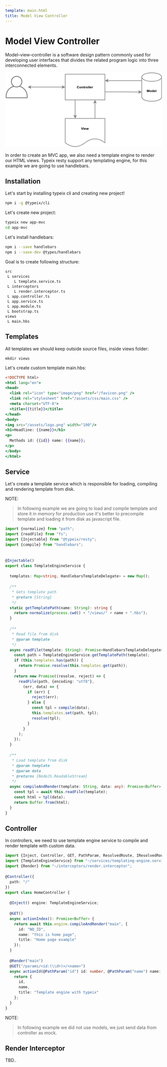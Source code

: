 ```yaml
---
template: main.html
title: Model View Controller
---
```

# Model View Controller
Model–view–controller is a software design pattern commonly used for developing user interfaces 
that divides the related program logic into three interconnected elements. <br />

![Model View Controller](/assets/mvc.png)


In order to create an MVC app, we also need a template engine to render our HTML views.
Typeix resty support any templating engine, for this example we are going to use handlebars.

## Installation
Let's start by installing typeix cli and creating new project!
```bash
npm i -g @typeix/cli
```
Let's create new project:
```bash
typeix new app-mvc
cd app-mvc
```
Let's install handlebars:
```bash
npm i --save handlebars
npm i --save-dev @types/handlebars
```

Goal is to create following structure:
```text
src
 L services
    L template.service.ts
 L interceptors
    L render.interceptor.ts   
 L app.controller.ts
 L app.service.ts
 L app.module.ts
 L bootstrap.ts
views
 L main.hbs
```

## Templates
All templates we should keep outside source files, inside views folder:
```shell
mkdir views
```

Let's create custom template main.hbs:
```handlebars
<!DOCTYPE html>
<html lang="en">
<head>
  <link rel="icon" type="image/png" href="/favicon.png" />
  <link rel="stylesheet" href="/assets/css/main.css" />
  <meta charset="UTF-8">
  <title>{{title}}</title>
</head>
<body>
<img src="/assets/logo.png" width="100"/>
<h1>Headline: {{name}}</h1>
<p>
  Methods id: {{id}} name: {{name}};
</p>
</body>
</html>
```

## Service
Let's create a template service which is responsible for loading, compiling and rendering template from disk.

NOTE:
> In following example we are going to load and compile template and store it in memory
> for production use it's better to precompile template and loading it from disk as javascript file.


```ts
import {normalize} from "path";
import {readFile} from "fs";
import {Injectable} from "@typeix/resty";
import {compile} from "handlebars";


@Injectable()
export class TemplateEngineService {

  templates: Map<string, HandlebarsTemplateDelegate> = new Map();

  /**
   * Gets template path
   * @return {String}
   */
  static getTemplatePath(name: String): string {
    return normalize(process.cwd() + "/views/" + name + ".hbs");
  }

  /**
   * Read file from disk
   * @param template
   */
  async readFile(template: String): Promise<HandlebarsTemplateDelegate> {
    const path = TemplateEngineService.getTemplatePath(template);
    if (this.templates.has(path)) {
      return Promise.resolve(this.templates.get(path));
    }
    return new Promise((resolve, reject) => {
      readFile(path, {encoding: "utf8"},
        (err, data) => {
          if (err) {
            reject(err);
          } else {
            const tpl = compile(data);
            this.templates.set(path, tpl);
            resolve(tpl);
          }
        }
      );
    });
  }

  /**
   * Load template from disk
   * @param template
   * @param data
   * @returns {NodeJS.ReadableStream}
   */
  async compileAndRender(template: String, data: any): Promise<Buffer> {
    const tpl = await this.readFile(template);
    const html = tpl(data);
    return Buffer.from(html);
  }
}
```

## Controller
In controllers, we need to use template engine service to compile and render template with custom data.
```ts
import {Inject, Controller, GET, PathParam, ResolvedRoute, IResolvedRoute} from "@typeix/resty";
import {TemplateEngineService} from "~/services/templating-engine.service";
import {Render} from "~/interceptors/render.interceptor";

@Controller({
  path: "/"
})
export class HomeController {

  @Inject() engine: TemplateEngineService;
  
  @GET()
  async actionIndex(): Promise<Buffer> {
    return await this.engine.compileAndRender("main", {
      id: "NO_ID",
      name: "this is home page",
      title: "Home page example"
    });
  }

  @Render("main")
  @GET("/params/<id:(\\d+)>/<name>")
  async actionId(@PathParam("id") id: number, @PathParam("name") name: string): Promise<any> {
    return {
      id,
      name,
      title: "Template engine with typeix"
    };
  }
}
```
NOTE:
> In following example we did not use models, we just send data from controller as mock.

## Render Interceptor
TBD.. 
